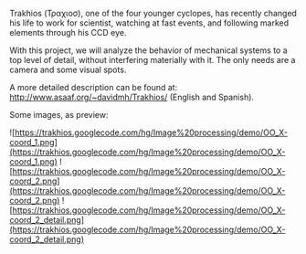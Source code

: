 Trakhios (Τραχιοσ), one of the four younger cyclopes, has recently changed his life to work for scientist, watching at fast events, and following marked elements through his CCD eye.

With this project, we will analyze the behavior of mechanical systems to a top level of detail, without interfering materially with it. The only needs are a camera and some visual spots.



A more detailed description can be found at: http://www.asaaf.org/~davidmh/Trakhios/ (English and Spanish).



Some images, as preview:

![https://trakhios.googlecode.com/hg/Image%20processing/demo/OO_X-coord_1.png](https://trakhios.googlecode.com/hg/Image%20processing/demo/OO_X-coord_1.png)
![https://trakhios.googlecode.com/hg/Image%20processing/demo/OO_X-coord_2.png](https://trakhios.googlecode.com/hg/Image%20processing/demo/OO_X-coord_2.png)
![https://trakhios.googlecode.com/hg/Image%20processing/demo/OO_X-coord_2_detail.png](https://trakhios.googlecode.com/hg/Image%20processing/demo/OO_X-coord_2_detail.png)
